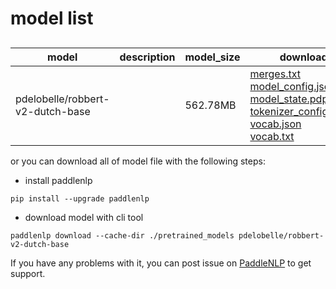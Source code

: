#  model list

##  

| model  | description | model_size  | download         |
| --- | --- | --- | --- |
|pdelobelle/robbert-v2-dutch-base|  | 562.78MB | [merges.txt](https://bj.bcebos.com/paddlenlp/models/community/pdelobelle/robbert-v2-dutch-base/merges.txt)<br>[model_config.json](https://bj.bcebos.com/paddlenlp/models/community/pdelobelle/robbert-v2-dutch-base/model_config.json)<br>[model_state.pdparams](https://bj.bcebos.com/paddlenlp/models/community/pdelobelle/robbert-v2-dutch-base/model_state.pdparams)<br>[tokenizer_config.json](https://bj.bcebos.com/paddlenlp/models/community/pdelobelle/robbert-v2-dutch-base/tokenizer_config.json)<br>[vocab.json](https://bj.bcebos.com/paddlenlp/models/community/pdelobelle/robbert-v2-dutch-base/vocab.json)<br>[vocab.txt](https://bj.bcebos.com/paddlenlp/models/community/pdelobelle/robbert-v2-dutch-base/vocab.txt) |

or you can download all of model file with the following steps:

* install paddlenlp

```shell
pip install --upgrade paddlenlp
```

* download model with cli tool

```shell
paddlenlp download --cache-dir ./pretrained_models pdelobelle/robbert-v2-dutch-base
```

If you have any problems with it, you can post issue on [PaddleNLP](https://github.com/PaddlePaddle/PaddleNLP) to get support.
